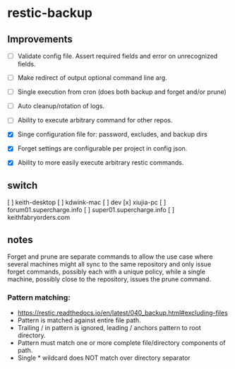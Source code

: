# restic-backup

## Improvements

- [ ] Validate config file. Assert required fields and error on unrecognized fields.
- [ ] Make redirect of output optional command line arg.
- [ ] Single execution from cron (does both backup and forget and/or prune)
- [ ] Auto cleanup/rotation of logs.
- [ ] Ability to execute arbitrary command for other repos.
- [x] Singe configuration file for: password, excludes, and backup dirs
- [x] Forget settings are configurable per project in config json.
- [x] Ability to more easily execute arbitrary restic commands.



## switch

[ ] keith-desktop
[ ] kdwink-mac
[ ] dev
[x] xiujia-pc
[ ] forum01.supercharge.info
[ ] super01.supercharge.info
[ ] keithfabryorders.com 


## notes

Forget and prune are separate commands to allow the use case where several machines might all sync to the same
repository and only issue forget commands, possibly each with a unique policy, while a single machine, possibly
close to the repository, issues the prune command.

### Pattern matching:

* https://restic.readthedocs.io/en/latest/040_backup.html#excluding-files
* Pattern is matched against entire file path.
* Trailing / in pattern is ignored, leading / anchors pattern to root directory.
* Pattern must match one or more complete file/directory components of path.
* Single * wildcard does NOT match over directory separator